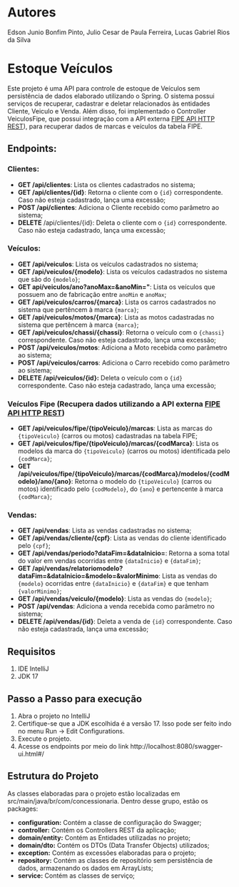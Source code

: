 # Autores
Edson Junio Bonfim Pinto, Julio Cesar de Paula Ferreira, Lucas Gabriel Rios da Silva

# Estoque Veículos
Este projeto é uma API para controle de estoque de Veículos sem persistência de dados elaborado utilizando o Spring.
O sistema possui serviços de recuperar, cadastrar e deletar relacionados às entidades Cliente, Veiculo e Venda. Além disso, foi implementado o Controller VeiculosFipe, que possui integração com a API externa [FIPE API HTTP REST](https://deividfortuna.github.io/fipe/)), para recuperar dados de marcas e veículos da tabela FIPE.
## Endpoints:

### Clientes:
- **GET /api/clientes**: Lista os clientes cadastrados no sistema;
- **GET /api/clientes/{id}**: Retorna o cliente com o `{id}` correspondente. Caso não esteja cadastrado, lança uma excessão;
- **POST /api/clientes**: Adiciona o Cliente recebido como parâmetro ao sistema;
- **DELETE** /api/clientes/{id}: Deleta o cliente com o `{id}` correspondente. Caso não esteja cadastrado, lança uma excessão;

### Veículos:
- **GET /api/veiculos**: Lista os veículos cadastrados no sistema;
- **GET /api/veiculos/{modelo}**: Lista os veículos cadastrados no sistema que são do `{modelo}`;
- **GET api/veiculos/ano?anoMax=&anoMin="**: Lista os veículos que possuem ano de fabricação entre `anoMin` e `anoMax`;
- **GET /api/veiculos/carros/{marca}**: Lista os carros cadastrados no sistema que pertêncem à marca `{marca}`;
- **GET /api/veiculos/motos/{marca}**: Lista as motos cadastradas no sistema que pertêncem à marca `{marca}`;
- **GET /api/veiculos/chassi/{chassi}**: Retorna o veículo com o `{chassi}` correspondente. Caso não esteja cadastrado, lança uma excessão;
- **POST /api/veiculos/motos**: Adiciona a Moto recebida como parâmetro ao sistema;
- **POST /api/veiculos/carros**: Adiciona o Carro recebido como parâmetro ao sistema;
- **DELETE /api/veiculos/{id}:** Deleta o veículo com o `{id}` correspondente. Caso não esteja cadastrado, lança uma excessão;

### Veículos Fipe (Recupera dados utilizando a API externa [FIPE API HTTP REST](https://deividfortuna.github.io/fipe/))
- **GET /api/veiculos/fipe/{tipoVeiculo}/marcas**: Lista as marcas do `{tipoVeiculo}` (carros ou motos) cadastradas na tabela FIPE;
- **GET /api/veiculos/fipe/{tipoVeiculo}/marcas/{codMarca}**: Lista os modelos da marca do `{tipoVeiculo}` (carros ou motos) identificada pelo `{codMarca}`;
- **GET /api/veiculos/fipe/{tipoVeiculo}/marcas/{codMarca}/modelos/{codModelo}/ano/{ano}**: Retorna o modelo do `{tipoVeiculo}` (carros ou motos) identificado pelo `{codModelo}`, do `{ano`} e pertencente à marca `{codMarca}`;

### Vendas:
- **GET /api/vendas**: Lista as vendas cadastradas no sistema;
- **GET /api/vendas/cliente/{cpf}**: Lista as vendas do cliente identificado pelo `{cpf}`;
- **GET /api/vendas/periodo?dataFim=&dataInicio=**: Retorna a soma total do valor em vendas ocorridas entre `{dataInicio}` e `{dataFim}`;
- **GET /api/vendas/relatoriomodelo?dataFim=&dataInicio=&modelo=&valorMinimo**: Lista as vendas do `{modelo}` ocorridas entre `{dataInicio}` e `{dataFim}` e que tenham `{valorMinimo}`;
- **GET /api/vendas/veiculo/{modelo}**: Lista as vendas do `{modelo}`;
- **POST /api/vendas**: Adiciona a venda recebida como parâmetro no sistema;
- **DELETE /api/vendas/{id}**: Deleta a venda de `{id}` correspondente. Caso não esteja cadastrada, lança uma excessão;

## Requisitos
1. IDE IntelliJ
2. JDK 17

## Passo a Passo para execução
1. Abra o projeto no IntelliJ
2. Certifique-se que a JDK escolhida é a versão 17. Isso pode ser feito indo no menu Run -> Edit Configurations.
3. Execute o projeto.
4. Acesse os endpoints por meio do link http://localhost:8080/swagger-ui.html#/

## Estrutura do Projeto
As classes elaboradas para o projeto estão localizadas em src/main/java/br/com/concessionaria.
Dentro desse grupo, estão os packages:
- **configuration:** Contém a classe de configuração do Swagger;
- **controller:** Contém os Controllers REST da aplicação;
- **domain/entity:** Contém as Entidades utilizadas no projeto;
- **domain/dto:** Contém os DTOs (Data Transfer Objects) utilizados;
- **exception:** Contém as excessões elaboradas para o projeto;
- **repository:** Contém as classes de repositório sem persistência de dados, armazenando os dados em ArrayLists;
- **service:** Contém as classes de serviço;
